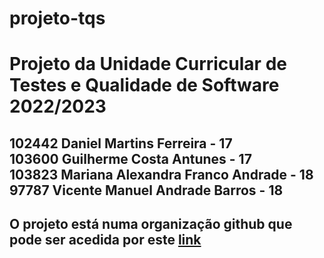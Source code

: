 # projeto-tqs
<h1>Projeto da Unidade Curricular de Testes e Qualidade de Software 2022/2023</h1>
<h2>
102442 Daniel Martins Ferreira - 17<br>
103600 Guilherme Costa Antunes - 17<br>
103823 Mariana Alexandra Franco Andrade - 18<br>
97787 Vicente Manuel Andrade Barros - 18
</h2>
<h2>
  
O projeto está numa organização github que pode ser acedida por este [link](https://github.com/orgs/Roadrunner-TQS/repositories)
</h2>
